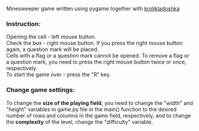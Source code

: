 Minesweeper game written using pygame together with [krolikladoshka](https://github.com/krolikladoshka)
### Instruction:
Opening the cell - left mouse button.\
Check the box - right mouse button. If you press the right mouse button again, a question mark will be placed.\
Cells with a flag or a question mark cannot be opened. To remove a flag or a question mark, you need to press the right mouse button twice or once, respectively.\
To start the game over - press the "R" key.
### Change game settings:
To change the **size of the playing field**, you need to change the "width" and "height" variables in game.py file in the main() function to the desired number of rows and columns in the game field, respectively, and to change the **complexity** of the level, change the "difficulty" variable.
